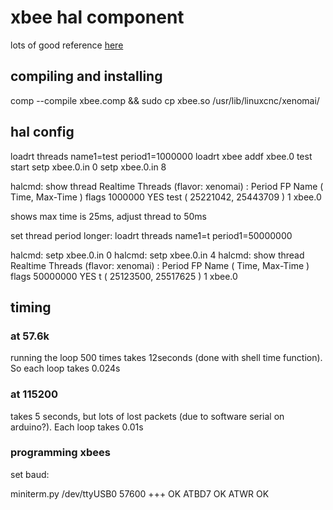 # xbee hal component

lots of good reference [here](http://linuxcnc.org/docs/html/hal/comp.html)

## compiling and installing

comp --compile xbee.comp && sudo cp xbee.so  /usr/lib/linuxcnc/xenomai/ 

## hal config

loadrt threads name1=test period1=1000000
loadrt xbee 
addf xbee.0 test
start
setp xbee.0.in 0
setp xbee.0.in 8

halcmd: show thread
Realtime Threads (flavor: xenomai) :
     Period  FP     Name               (     Time, Max-Time ) flags
         1000000  YES                  test ( 25221042, 25443709 ) 
                           1 xbee.0

shows max time is 25ms, adjust thread to 50ms

set thread period longer:
loadrt threads name1=t period1=50000000

halcmd: setp xbee.0.in 0
halcmd: setp xbee.0.in 4
halcmd: show thread
Realtime Threads (flavor: xenomai) :
     Period  FP     Name               (     Time, Max-Time ) flags
  50000000  YES                     t ( 25123500, 25517625 ) 
                  1 xbee.0

## timing

### at 57.6k

running the loop 500 times takes 12seconds (done with shell time function). So each loop takes 0.024s

### at 115200

takes 5 seconds, but lots of lost packets (due to software serial on arduino?).
Each loop takes 0.01s

### programming xbees

set baud:

miniterm.py /dev/ttyUSB0 57600
+++
OK
ATBD7
OK
ATWR
OK

